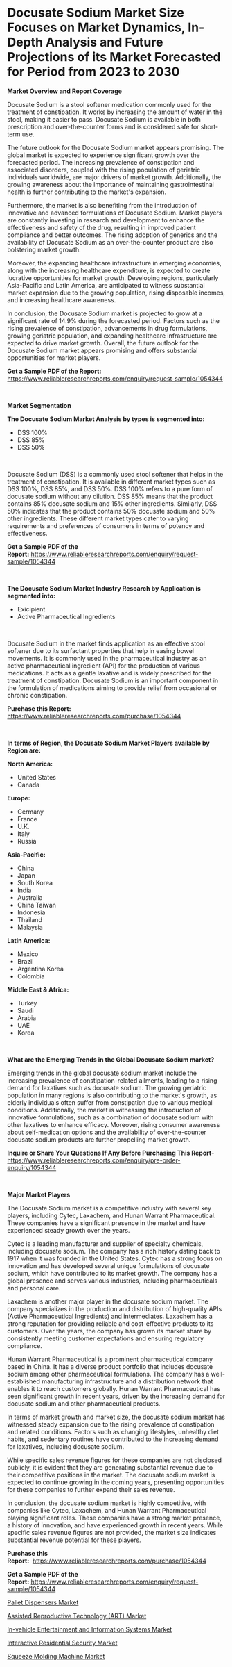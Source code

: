 <p><h1>Docusate Sodium Market Size Focuses on Market Dynamics, In-Depth Analysis and Future Projections of its Market Forecasted for Period from 2023 to 2030</h1></p><p><strong>Market Overview and Report Coverage</strong></p>
<p><p>Docusate Sodium is a stool softener medication commonly used for the treatment of constipation. It works by increasing the amount of water in the stool, making it easier to pass. Docusate Sodium is available in both prescription and over-the-counter forms and is considered safe for short-term use.</p><p>The future outlook for the Docusate Sodium market appears promising. The global market is expected to experience significant growth over the forecasted period. The increasing prevalence of constipation and associated disorders, coupled with the rising population of geriatric individuals worldwide, are major drivers of market growth. Additionally, the growing awareness about the importance of maintaining gastrointestinal health is further contributing to the market's expansion.</p><p>Furthermore, the market is also benefiting from the introduction of innovative and advanced formulations of Docusate Sodium. Market players are constantly investing in research and development to enhance the effectiveness and safety of the drug, resulting in improved patient compliance and better outcomes. The rising adoption of generics and the availability of Docusate Sodium as an over-the-counter product are also bolstering market growth.</p><p>Moreover, the expanding healthcare infrastructure in emerging economies, along with the increasing healthcare expenditure, is expected to create lucrative opportunities for market growth. Developing regions, particularly Asia-Pacific and Latin America, are anticipated to witness substantial market expansion due to the growing population, rising disposable incomes, and increasing healthcare awareness.</p><p>In conclusion, the Docusate Sodium market is projected to grow at a significant rate of 14.9% during the forecasted period. Factors such as the rising prevalence of constipation, advancements in drug formulations, growing geriatric population, and expanding healthcare infrastructure are expected to drive market growth. Overall, the future outlook for the Docusate Sodium market appears promising and offers substantial opportunities for market players.</p></p>
<p><strong>Get a Sample PDF of the Report:</strong> <a href="https://www.reliableresearchreports.com/enquiry/request-sample/1054344">https://www.reliableresearchreports.com/enquiry/request-sample/1054344</a></p>
<p>&nbsp;</p>
<p><strong>Market Segmentation</strong></p>
<p><strong>The Docusate Sodium Market Analysis by types is segmented into:</strong></p>
<p><ul><li>DSS 100%</li><li>DSS 85%</li><li>DSS 50%</li></ul></p>
<p>&nbsp;</p>
<p><p>Docusate Sodium (DSS) is a commonly used stool softener that helps in the treatment of constipation. It is available in different market types such as DSS 100%, DSS 85%, and DSS 50%. DSS 100% refers to a pure form of docusate sodium without any dilution. DSS 85% means that the product contains 85% docusate sodium and 15% other ingredients. Similarly, DSS 50% indicates that the product contains 50% docusate sodium and 50% other ingredients. These different market types cater to varying requirements and preferences of consumers in terms of potency and effectiveness.</p></p>
<p><strong>Get a Sample PDF of the Report:</strong>&nbsp;<a href="https://www.reliableresearchreports.com/enquiry/request-sample/1054344">https://www.reliableresearchreports.com/enquiry/request-sample/1054344</a></p>
<p>&nbsp;</p>
<p><strong>The Docusate Sodium Market Industry Research by Application is segmented into:</strong></p>
<p><ul><li>Exicipient</li><li>Active Pharmaceutical Ingredients</li></ul></p>
<p>&nbsp;</p>
<p><p>Docusate Sodium in the market finds application as an effective stool softener due to its surfactant properties that help in easing bowel movements. It is commonly used in the pharmaceutical industry as an active pharmaceutical ingredient (API) for the production of various medications. It acts as a gentle laxative and is widely prescribed for the treatment of constipation. Docusate Sodium is an important component in the formulation of medications aiming to provide relief from occasional or chronic constipation.</p></p>
<p><strong>Purchase this Report:</strong>&nbsp; <a href="https://www.reliableresearchreports.com/purchase/1054344">https://www.reliableresearchreports.com/purchase/1054344</a></p>
<p>&nbsp;</p>
<p><strong>In terms of Region, the Docusate Sodium Market Players available by Region are:</strong></p>
<p>
    <p> <strong> North America: </strong>
        <ul>
            <li>United States</li>
            <li>Canada</li>
        </ul>
        </p> 
    <p> <strong> Europe: </strong>
        <ul>
            <li>Germany</li>
            <li>France</li>
            <li>U.K.</li>
            <li>Italy</li>
            <li>Russia</li>
        </ul>
        </p> 
    <p> <strong> Asia-Pacific: </strong>
        <ul>
            <li>China</li>
            <li>Japan</li>
            <li>South Korea</li>
            <li>India</li>
            <li>Australia</li>
            <li>China Taiwan</li>
            <li>Indonesia</li>
            <li>Thailand</li>
            <li>Malaysia</li>
        </ul>
        </p> 
    <p> <strong> Latin America: </strong>
        <ul>
            <li>Mexico</li>
            <li>Brazil</li>
            <li>Argentina Korea</li>
            <li>Colombia</li>
        </ul>
        </p> 
    <p> <strong> Middle East & Africa: </strong>
        <ul>
            <li>Turkey</li>
            <li>Saudi</li>
            <li>Arabia</li>
            <li>UAE</li>
            <li>Korea</li>
        </ul>
    </p>
    </p>
<p>&nbsp;</p>
<p><strong>What are the Emerging Trends in the Global Docusate Sodium market?</strong></p>
<p><p>Emerging trends in the global docusate sodium market include the increasing prevalence of constipation-related ailments, leading to a rising demand for laxatives such as docusate sodium. The growing geriatric population in many regions is also contributing to the market's growth, as elderly individuals often suffer from constipation due to various medical conditions. Additionally, the market is witnessing the introduction of innovative formulations, such as a combination of docusate sodium with other laxatives to enhance efficacy. Moreover, rising consumer awareness about self-medication options and the availability of over-the-counter docusate sodium products are further propelling market growth.</p></p>
<p><strong>Inquire or Share Your Questions If Any Before Purchasing This Report</strong>- <a href="https://www.reliableresearchreports.com/enquiry/pre-order-enquiry/1054344">https://www.reliableresearchreports.com/enquiry/pre-order-enquiry/1054344</a></p>
<p>&nbsp;</p>
<p><strong>Major Market Players</strong></p>
<p><p>The Docusate Sodium market is a competitive industry with several key players, including Cytec, Laxachem, and Hunan Warrant Pharmaceutical. These companies have a significant presence in the market and have experienced steady growth over the years.</p><p>Cytec is a leading manufacturer and supplier of specialty chemicals, including docusate sodium. The company has a rich history dating back to 1917 when it was founded in the United States. Cytec has a strong focus on innovation and has developed several unique formulations of docusate sodium, which have contributed to its market growth. The company has a global presence and serves various industries, including pharmaceuticals and personal care.</p><p>Laxachem is another major player in the docusate sodium market. The company specializes in the production and distribution of high-quality APIs (Active Pharmaceutical Ingredients) and intermediates. Laxachem has a strong reputation for providing reliable and cost-effective products to its customers. Over the years, the company has grown its market share by consistently meeting customer expectations and ensuring regulatory compliance.</p><p>Hunan Warrant Pharmaceutical is a prominent pharmaceutical company based in China. It has a diverse product portfolio that includes docusate sodium among other pharmaceutical formulations. The company has a well-established manufacturing infrastructure and a distribution network that enables it to reach customers globally. Hunan Warrant Pharmaceutical has seen significant growth in recent years, driven by the increasing demand for docusate sodium and other pharmaceutical products.</p><p>In terms of market growth and market size, the docusate sodium market has witnessed steady expansion due to the rising prevalence of constipation and related conditions. Factors such as changing lifestyles, unhealthy diet habits, and sedentary routines have contributed to the increasing demand for laxatives, including docusate sodium.</p><p>While specific sales revenue figures for these companies are not disclosed publicly, it is evident that they are generating substantial revenue due to their competitive positions in the market. The docusate sodium market is expected to continue growing in the coming years, presenting opportunities for these companies to further expand their sales revenue.</p><p>In conclusion, the docusate sodium market is highly competitive, with companies like Cytec, Laxachem, and Hunan Warrant Pharmaceutical playing significant roles. These companies have a strong market presence, a history of innovation, and have experienced growth in recent years. While specific sales revenue figures are not provided, the market size indicates substantial revenue potential for these players.</p></p>
<p><strong>Purchase this Report:</strong>&nbsp;&nbsp;<a href="https://www.reliableresearchreports.com/purchase/1054344">https://www.reliableresearchreports.com/purchase/1054344</a></p>
<p></p>
<p><strong>Get a Sample PDF of the Report:</strong>&nbsp;<a href="https://www.reliableresearchreports.com/enquiry/request-sample/1054344">https://www.reliableresearchreports.com/enquiry/request-sample/1054344</a></p>
<p><p><a href="https://medium.com/@josephweaver29/pallet-dispensers-market-analysis-and-sze-forecasted-for-period-from-2023-to-2030-e92dbae48ede">Pallet Dispensers Market</a></p><p><a href="https://www.linkedin.com/pulse/assisted-reproductive-technology-art-market-research-report-9pewe/">Assisted Reproductive Technology (ART) Market</a></p><p><a href="https://www.linkedin.com/pulse/in-vehicle-entertainment-information-systems-market-insights-ekvbe/">In-vehicle Entertainment and Information Systems Market</a></p><p><a href="https://www.linkedin.com/pulse/interactive-residential-security-market-size-share-amp-trends-6vfxe/">Interactive Residential Security Market</a></p><p><a href="https://medium.com/@amandagarza17/squeeze-molding-machine-market-insight-market-trends-growth-forecasted-from-2023-to-2030-8cc5e7c89848">Squeeze Molding Machine Market</a></p></p>